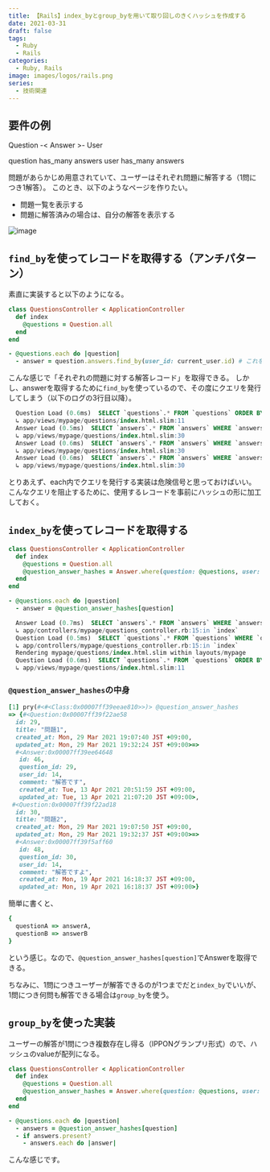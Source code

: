 ```yaml
---
title: 【Rails】index_byとgroup_byを用いて取り回しのきくハッシュを作成する
date: 2021-03-31
draft: false
tags:
  - Ruby
  - Rails
categories:
  - Ruby, Rails
image: images/logos/rails.png
series:
  - 技術関連
---
```


## 要件の例

Question -< Answer >- User

question has_many answers
user has_many answers

問題があらかじめ用意されていて、ユーザーはそれぞれ問題に解答する（1問につき1解答）。
このとき、以下のようなページを作りたい。

- 問題一覧を表示する
- 問題に解答済みの場合は、自分の解答を表示する

![image](https://user-images.githubusercontent.com/44717752/114960182-7d0f2580-9ea1-11eb-8a4b-8f9ec439ebf2.png)

## `find_by`を使ってレコードを取得する（アンチパターン）

素直に実装すると以下のようになる。

```rb:questions_controller.rb
class QuestionsController < ApplicationController
  def index
    @questions = Question.all
  end
end
```

```rb:questions/index.html.slim..rb
- @questions.each do |question|
  - answer = question.answers.find_by(user_id: current_user.id) # これを取得したい
```

こんな感じで「それぞれの問題に対する解答レコード」を取得できる。
しかし、answerを取得するために`find_by`を使っているので、その度にクエリを発行してしまう（以下のログの3行目以降）。

```sql:ログ..sql
  Question Load (0.6ms)  SELECT `questions`.* FROM `questions` ORDER BY `questions`.`id` ASC
  ↳ app/views/mypage/questions/index.html.slim:11
  Answer Load (0.5ms)  SELECT `answers`.* FROM `answers` WHERE `answers`.`question_id` = 29 AND `answers`.`user_id` = 14 LIMIT 1
  ↳ app/views/mypage/questions/index.html.slim:30
  Answer Load (0.6ms)  SELECT `answers`.* FROM `answers` WHERE `answers`.`question_id` = 30 AND `answers`.`user_id` = 14 LIMIT 1
  ↳ app/views/mypage/questions/index.html.slim:30
  Answer Load (0.6ms)  SELECT `answers`.* FROM `answers` WHERE `answers`.`question_id` = 54 AND `answers`.`user_id` = 14 LIMIT 1
  ↳ app/views/mypage/questions/index.html.slim:30
```

とりあえず、each内でクエリを発行する実装は危険信号と思っておけばいい。
こんなクエリを阻止するために、使用するレコードを事前にハッシュの形に加工しておく。

## `index_by`を使ってレコードを取得する

```rb:questions_controller.rb
class QuestionsController < ApplicationController
  def index
    @questions = Question.all
    @question_answer_hashes = Answer.where(question: @questions, user: current_user).index_by(&:question)
  end
end
```

```rb:questions/index.html.slim..rb
- @questions.each do |question|
  - answer = @question_answer_hashes[question]
```

```sql:ログ..sql
  Answer Load (0.7ms)  SELECT `answers`.* FROM `answers` WHERE `answers`.`question_id` IN (SELECT `questions`.`id` FROM `questions` ORDER BY `questions`.`id` ASC) AND `answers`.`user_id` = 14
  ↳ app/controllers/mypage/questions_controller.rb:15:in `index`
  Question Load (0.5ms)  SELECT `questions`.* FROM `questions` WHERE `questions`.`id` IN (29, 30)
  ↳ app/controllers/mypage/questions_controller.rb:15:in `index`
  Rendering mypage/questions/index.html.slim within layouts/mypage
  Question Load (0.6ms)  SELECT `questions`.* FROM `questions` ORDER BY `questions`.`id` ASC
  ↳ app/views/mypage/questions/index.html.slim:11
```

### `@question_answer_hashes`の中身

```rb
[1] pry(#<#<Class:0x00007ff39eeae810>>)> @question_answer_hashes
=> {#<Question:0x00007ff39f22ae58
  id: 29,
  title: "問題1",
  created_at: Mon, 29 Mar 2021 19:07:40 JST +09:00,
  updated_at: Mon, 29 Mar 2021 19:32:24 JST +09:00>=>
  #<Answer:0x00007ff39ee64648
   id: 46,
   question_id: 29,
   user_id: 14,
   comment: "解答です",
   created_at: Tue, 13 Apr 2021 20:51:59 JST +09:00,
   updated_at: Tue, 13 Apr 2021 21:07:20 JST +09:00>,
 #<Question:0x00007ff39f22ad18
  id: 30,
  title: "問題2",
  created_at: Mon, 29 Mar 2021 19:07:50 JST +09:00,
  updated_at: Mon, 29 Mar 2021 19:32:37 JST +09:00>=>
  #<Answer:0x00007ff39f5aff60
   id: 48,
   question_id: 30,
   user_id: 14,
   comment: "解答ですよ",
   created_at: Mon, 19 Apr 2021 16:18:37 JST +09:00,
   updated_at: Mon, 19 Apr 2021 16:18:37 JST +09:00>}
```

簡単に書くと、

```rb
{
  questionA => answerA,
  questionB => answerB
}
```

という感じ。なので、`@question_answer_hashes[question]`でAnswerを取得できる。

ちなみに、1問につきユーザーが解答できるのが1つまでだと`index_by`でいいが、1問につき何問も解答できる場合は`group_by`を使う。

## `group_by`を使った実装

ユーザーの解答が1問につき複数存在し得る（IPPONグランプリ形式）ので、ハッシュのvalueが配列になる。

```rb:questions_controller.rb
class QuestionsController < ApplicationController
  def index
    @questions = Question.all
    @question_answer_hashes = Answer.where(question: @questions, user: current_user).group_by(&:question)
  end
end
```

```rb:questions/index.html.slim..rb
- @questions.each do |question|
  - answers = @question_answer_hashes[question]
  - if answers.present?
    - answers.each do |answer|
```

こんな感じです。
